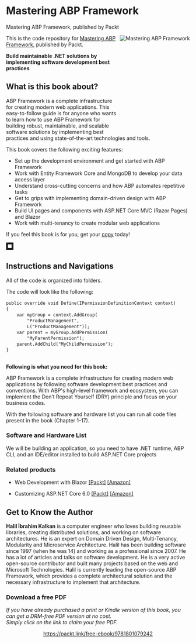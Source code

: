


# Mastering ABP Framework
Mastering ABP Framework, published by Packt

<a href="https://www.packtpub.com/product/mastering-abp-framework/9781801079242"><img src="https://static.packt-cdn.com/products/9781801079242/cover/smaller" alt="Mastering ABP Framework" height="256px" align="right"></a>

This is the code repository for [Mastering ABP Framework](https://www.packtpub.com/product/mastering-abp-framework/9781801079242), published by Packt.

**Build maintainable .NET solutions by implementing software development best practices**

## What is this book about?
ABP Framework is a complete infrastructure for creating modern web applications. This easy-to-follow guide is for anyone who wants to learn how to use ABP Framework for building robust, maintainable, and scalable software solutions by implementing best practices and using state-of-the-art technologies and tools.

This book covers the following exciting features: 
* Set up the development environment and get started with ABP Framework
* Work with Entity Framework Core and MongoDB to develop your data access layer
* Understand cross-cutting concerns and how ABP automates repetitive tasks
* Get to grips with implementing domain-driven design with ABP Framework
* Build UI pages and components with ASP.NET Core MVC (Razor Pages) and Blazor
* Work with multi-tenancy to create modular web applications

If you feel this book is for you, get your [copy](https://www.amazon.com/dp/1801079242) today!

<a href="https://www.packtpub.com/?utm_source=github&utm_medium=banner&utm_campaign=GitHubBanner"><img src="https://raw.githubusercontent.com/PacktPublishing/GitHub/master/GitHub.png" alt="https://www.packtpub.com/" border="5" /></a>

## Instructions and Navigations
All of the code is organized into folders.

The code will look like the following:
```
public override void Define(IPermissionDefinitionContext context)
{
    var myGroup = context.AddGroup(
        "ProductManagement",
        L("ProductManagement"));
    var parent = myGroup.AddPermission(
        "MyParentPermission");
    parent.AddChild("MyChildPermission");
}


```
**Following is what you need for this book:**

ABP Framework is a complete infrastructure for creating modern web applications by following software development best practices and conventions. With ABP's high-level framework and ecosystem, you can implement the Don’t Repeat Yourself (DRY) principle and focus on your business codes.

With the following software and hardware list you can run all code files present in the book (Chapter 1-17).

### Software and Hardware List

We will be building an application, so you need to have .NET runtime, ABP CLI, and an IDE/editor installed to build ASP.NET Core projects

### Related products <Other books you may enjoy>
* Web Development with Blazor [[Packt]](https://www.packtpub.com/product/web-development-with-blazor/9781800208728) [[Amazon]](https://www.amazon.com/Web-Development-Blazor-NET-hands/dp/1800208723)

* Customizing ASP.NET Core 6.0 [[Packt]](https://www.packtpub.com/product/customizing-asp-net-core-6-0-second-edition/9781803233604) [[Amazon]](https://www.amazon.com/Customizing-ASP-NET-Core-6-0-applications-dp-1803233605/dp/1803233605/ref=mt_other?_encoding=UTF8&me=&qid=)

## Get to Know the Author
**Halil İbrahim Kalkan** is a computer engineer who loves building reusable libraries, creating distributed solutions, and working on software architectures. He is an expert on Domain Driven Design, Multi-Tenancy, Modularity and Microservice Architecture. Halil has been building software since 1997 (when he was 14) and working as a professional since 2007. He has a lot of articles and talks on software development. He is a very active open-source contributor and built many projects based on the web and Microsoft Technologies. Halil is currently leading the open-source ABP Framework, which provides a complete architectural solution and the necessary infrastructure to implement that architecture.
### Download a free PDF

 <i>If you have already purchased a print or Kindle version of this book, you can get a DRM-free PDF version at no cost.<br>Simply click on the link to claim your free PDF.</i>
<p align="center"> <a href="https://packt.link/free-ebook/9781801079242">https://packt.link/free-ebook/9781801079242 </a> </p>